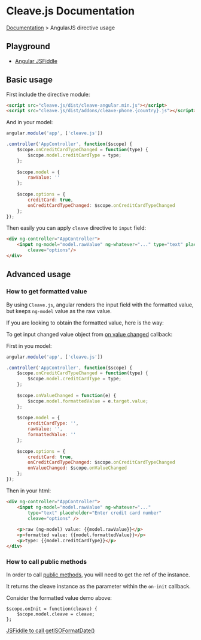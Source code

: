 # Cleave.js Documentation 

[Documentation](https://github.com/nosir/cleave.js/blob/master/doc/doc.md) > AngularJS directive usage

## Playground

- [Angular JSFiddle](https://jsfiddle.net/nosir/q58sh22t/)

## Basic usage

First include the directive module:

```html
<script src="cleave.js/dist/cleave-angular.min.js"></script>
<script src="cleave.js/dist/addons/cleave-phone.{country}.js"></script>
```

And in your model:

```js
angular.module('app', ['cleave.js'])

.controller('AppController', function($scope) {
    $scope.onCreditCardTypeChanged = function(type) {
        $scope.model.creditCardType = type;
    };
    
    $scope.model = {
        rawValue: ''
    };
    
    $scope.options = {
        creditCard: true,
        onCreditCardTypeChanged: $scope.onCreditCardTypeChanged
    };
});
```

Then easily you can apply `cleave` directive to `input` field:

```html
<div ng-controller="AppController">
    <input ng-model="model.rawValue" ng-whatever="..." type="text" placeholder="Enter credit card number"
        cleave="options"/>
</div>
```

## Advanced usage

### How to get formatted value

By using `Cleave.js`, angular renders the input field with the formatted value, but keeps `ng-model` value as the raw value.

If you are looking to obtain the formatted value, here is the way:

To get input changed value object from [on value changed](https://github.com/nosir/cleave.js/blob/master/doc/options.md#onvaluechanged) callback:

First in you model:

```js
angular.module('app', ['cleave.js'])

.controller('AppController', function($scope) {
    $scope.onCreditCardTypeChanged = function(type) {
        $scope.model.creditCardType = type;
    };
    
    $scope.onValueChanged = function(e) {
        $scope.model.formattedValue = e.target.value;
    };
    
    $scope.model = {
        creditCardType: '',
        rawValue: '',
        formattedValue: ''
    };
    
    $scope.options = {
        creditCard: true,
        onCreditCardTypeChanged: $scope.onCreditCardTypeChanged
        onValueChanged: $scope.onValueChanged
    };
});
```

Then in your html:

```html
<div ng-controller="AppController">
    <input ng-model="model.rawValue" ng-whatever="..."
        type="text" placeholder="Enter credit card number"
        cleave="options" />
    
    <p>raw (ng-model) value: {{model.rawValue}}</p>
    <p>formatted value: {{model.formattedValue}}</p>
    <p>type: {{model.creditCardType}}</p>
</div>
```

### How to call public methods

In order to call [public methods](https://github.com/nosir/cleave.js/blob/master/doc/public-methods.md), you will need to get the ref of the instance.

It returns the cleave instance as the parameter within the `on-init` callback.

Consider the formatted value demo above:

```
$scope.onInit = function(cleave) {
    $scope.model.cleave = cleave;
};
```

[JSFiddle to call getISOFormatDate()](https://jsfiddle.net/nosir/frtfwop5/)
